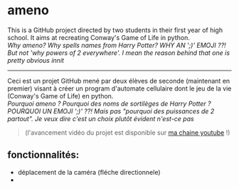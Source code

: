 # ameno

This is a GitHub project directed by two students in their first year of high school. It aims at recreating Conway's Game of Life in python.  
*Why ameno? Why spells names from Harry Potter? WHY AN ';)' EMOJI ??! But not 'why powers of 2 everywhere'. I mean the reason behind that one is pretty obvious innit*

---

Ceci est un projet GitHub mené par deux élèves de seconde (maintenant en premier) visant à créer un program d'automate cellulaire dont le jeu de la vie (Conway's Game of Life) en python.  
*Pourquoi ameno ? Pourquoi des noms de sortilèges de Harry Potter ? POURQUOI UN EMOJI ';)' ??! Mais pas "pourquoi des puissances de 2 partout". Je veux dire c'est un choix plutôt évident n'est-ce pas*

> (l'avancement vidéo du projet est disponible sur [ma chaine youtube](https://www.youtube.com/channel/UCT_QKcMRP7_lV-DHLwTZCWg) !)

## fonctionnalités:

- déplacement de la caméra (fléche directionnele)
- 